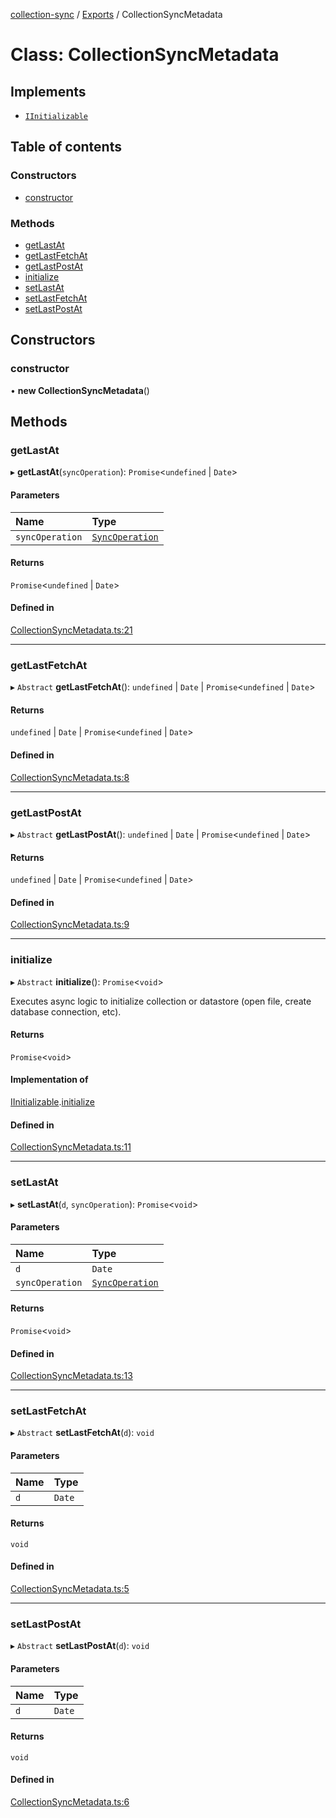 [collection-sync](../README.md) / [Exports](../modules.md) / CollectionSyncMetadata

# Class: CollectionSyncMetadata

## Implements

- [`IInitializable`](../interfaces/IInitializable.md)

## Table of contents

### Constructors

- [constructor](CollectionSyncMetadata.md#constructor)

### Methods

- [getLastAt](CollectionSyncMetadata.md#getlastat)
- [getLastFetchAt](CollectionSyncMetadata.md#getlastfetchat)
- [getLastPostAt](CollectionSyncMetadata.md#getlastpostat)
- [initialize](CollectionSyncMetadata.md#initialize)
- [setLastAt](CollectionSyncMetadata.md#setlastat)
- [setLastFetchAt](CollectionSyncMetadata.md#setlastfetchat)
- [setLastPostAt](CollectionSyncMetadata.md#setlastpostat)

## Constructors

### constructor

• **new CollectionSyncMetadata**()

## Methods

### getLastAt

▸ **getLastAt**(`syncOperation`): `Promise`<`undefined` \| `Date`\>

#### Parameters

| Name | Type |
| :------ | :------ |
| `syncOperation` | [`SyncOperation`](../enums/SyncOperation.md) |

#### Returns

`Promise`<`undefined` \| `Date`\>

#### Defined in

[CollectionSyncMetadata.ts:21](https://github.com/ChrisVilches/Collection-Sync/blob/1f1b4b7/src/CollectionSyncMetadata.ts#L21)

___

### getLastFetchAt

▸ `Abstract` **getLastFetchAt**(): `undefined` \| `Date` \| `Promise`<`undefined` \| `Date`\>

#### Returns

`undefined` \| `Date` \| `Promise`<`undefined` \| `Date`\>

#### Defined in

[CollectionSyncMetadata.ts:8](https://github.com/ChrisVilches/Collection-Sync/blob/1f1b4b7/src/CollectionSyncMetadata.ts#L8)

___

### getLastPostAt

▸ `Abstract` **getLastPostAt**(): `undefined` \| `Date` \| `Promise`<`undefined` \| `Date`\>

#### Returns

`undefined` \| `Date` \| `Promise`<`undefined` \| `Date`\>

#### Defined in

[CollectionSyncMetadata.ts:9](https://github.com/ChrisVilches/Collection-Sync/blob/1f1b4b7/src/CollectionSyncMetadata.ts#L9)

___

### initialize

▸ `Abstract` **initialize**(): `Promise`<`void`\>

Executes async logic to initialize collection or datastore (open file, create database connection, etc).

#### Returns

`Promise`<`void`\>

#### Implementation of

[IInitializable](../interfaces/IInitializable.md).[initialize](../interfaces/IInitializable.md#initialize)

#### Defined in

[CollectionSyncMetadata.ts:11](https://github.com/ChrisVilches/Collection-Sync/blob/1f1b4b7/src/CollectionSyncMetadata.ts#L11)

___

### setLastAt

▸ **setLastAt**(`d`, `syncOperation`): `Promise`<`void`\>

#### Parameters

| Name | Type |
| :------ | :------ |
| `d` | `Date` |
| `syncOperation` | [`SyncOperation`](../enums/SyncOperation.md) |

#### Returns

`Promise`<`void`\>

#### Defined in

[CollectionSyncMetadata.ts:13](https://github.com/ChrisVilches/Collection-Sync/blob/1f1b4b7/src/CollectionSyncMetadata.ts#L13)

___

### setLastFetchAt

▸ `Abstract` **setLastFetchAt**(`d`): `void`

#### Parameters

| Name | Type |
| :------ | :------ |
| `d` | `Date` |

#### Returns

`void`

#### Defined in

[CollectionSyncMetadata.ts:5](https://github.com/ChrisVilches/Collection-Sync/blob/1f1b4b7/src/CollectionSyncMetadata.ts#L5)

___

### setLastPostAt

▸ `Abstract` **setLastPostAt**(`d`): `void`

#### Parameters

| Name | Type |
| :------ | :------ |
| `d` | `Date` |

#### Returns

`void`

#### Defined in

[CollectionSyncMetadata.ts:6](https://github.com/ChrisVilches/Collection-Sync/blob/1f1b4b7/src/CollectionSyncMetadata.ts#L6)
